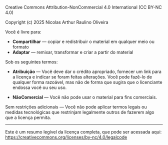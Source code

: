 Creative Commons Attribution-NonCommercial 4.0 International (CC BY-NC 4.0)

Copyright (c) 2025 Nicolas Arthur Raulino Oliveira

Você é livre para:

- **Compartilhar** — copiar e redistribuir o material em qualquer meio ou formato
- **Adaptar** — remixar, transformar e criar a partir do material

Sob os seguintes termos:

- **Atribuição** — Você deve dar o crédito apropriado, fornecer um link para a licença e indicar se foram feitas alterações. Você pode fazê-lo de qualquer forma razoável, mas não de forma que sugira que o licenciante endossa você ou seu uso.

- **NãoComercial** — Você não pode usar o material para fins comerciais.

Sem restrições adicionais — Você não pode aplicar termos legais ou medidas tecnológicas que restrinjam legalmente outros de fazerem algo que a licença permita.

---

Este é um resumo legível da licença completa, que pode ser acessada aqui:  
https://creativecommons.org/licenses/by-nc/4.0/legalcode
